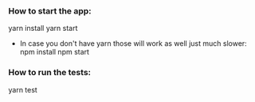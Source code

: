 ### How to start the app:
yarn install
yarn start

- In case you don't have yarn those will work as well just much slower:
npm install
npm start

### How to run the tests:
yarn test